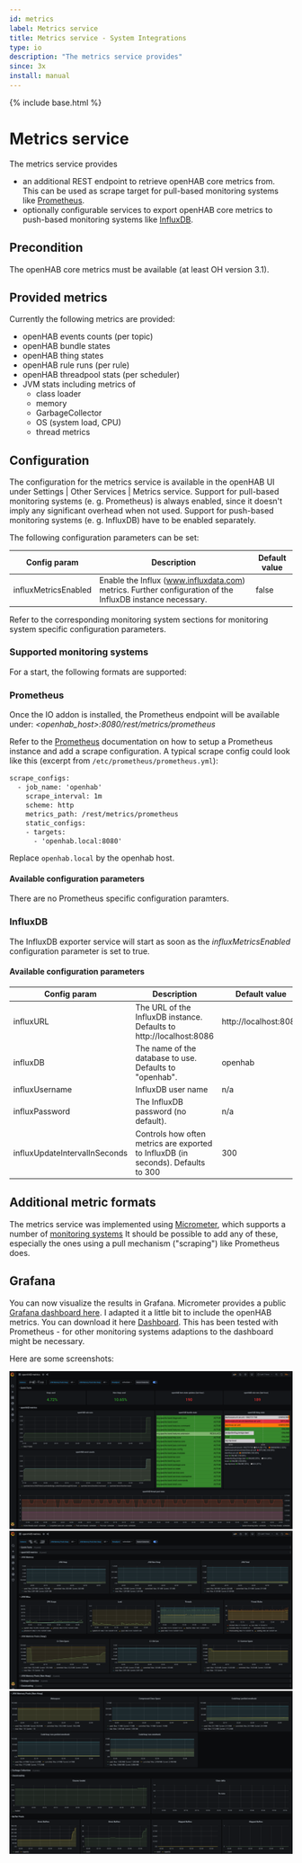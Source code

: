 ```yaml
---
id: metrics
label: Metrics service
title: Metrics service - System Integrations
type: io
description: "The metrics service provides"
since: 3x
install: manual
---
```


<!-- Attention authors: Do not edit directly. Please add your changes to the appropriate source repository -->

{% include base.html %}

# Metrics service

The metrics service provides 

* an additional REST endpoint to retrieve openHAB core metrics from. This can be used as scrape target for pull-based monitoring systems like [Prometheus](https://prometheus.io/).
* optionally configurable services to export openHAB core metrics to push-based monitoring systems like [InfluxDB](https://www.influxdata.com/). 

## Precondition

The openHAB core metrics must be available (at least OH version 3.1).

## Provided metrics

Currently the following metrics are provided: 

- openHAB events counts (per topic)
- openHAB bundle states
- openHAB thing states
- openHAB rule runs (per rule)
- openHAB threadpool stats (per scheduler)
- JVM stats including metrics of
    - class loader
    - memory
    - GarbageCollector
    - OS (system load, CPU)
    - thread metrics

## Configuration

The configuration for the metrics service is available in the openHAB UI under Settings | Other Services | Metrics service.
Support for pull-based monitoring systems (e. g. Prometheus) is always enabled, since it doesn't imply any significant overhead when not used.
Support for push-based monitoring systems (e. g. InfluxDB) have to be enabled separately. 

The following configuration parameters can be set:

|Config param|Description|Default value|
|--|--|--|
|influxMetricsEnabled|Enable the Influx (www.influxdata.com) metrics. Further configuration of the InfluxDB instance necessary.|false|

Refer to the corresponding monitoring system sections for monitoring system specific configuration parameters.  

### Supported monitoring systems

For a start, the following formats are supported:

### Prometheus

Once the IO addon is installed, the Prometheus endpoint will be available under:
_<openhab_host>:8080/rest/metrics/prometheus_ 

Refer to the [Prometheus](https://prometheus.io/) documentation on how to setup a Prometheus instance and add a scrape configuration. A typical scrape config could look like this (excerpt from `/etc/prometheus/prometheus.yml`):

````shell
scrape_configs:
  - job_name: 'openhab'
    scrape_interval: 1m
    scheme: http
    metrics_path: /rest/metrics/prometheus
    static_configs:
    - targets:
      - 'openhab.local:8080'
````

Replace `openhab.local` by the openhab host.   

#### Available configuration parameters

There are no Prometheus specific configuration paramters.

### InfluxDB

The InfluxDB exporter service will start as soon as the _influxMetricsEnabled_ configuration parameter is set to true.

#### Available configuration parameters

|Config param|Description|Default value|
|--|--|--|
|influxURL|The URL of the InfluxDB instance. Defaults to http://localhost:8086|http://localhost:8086|
|influxDB|The name of the database to use. Defaults to "openhab".|openhab|
|influxUsername|InfluxDB user name|n/a|
|influxPassword|The InfluxDB password (no default).|n/a|
|influxUpdateIntervalInSeconds|Controls how often metrics are exported to InfluxDB (in seconds). Defaults to 300|300|

## Additional metric formats

The metrics service was implemented using [Micrometer](https://micrometer.io), which supports a number of [monitoring systems](https://micrometer.io/docs) 
It should be possible to add any of these, especially the ones using a pull mechanism ("scraping") like Prometheus does.     

## Grafana

You can now visualize the results in Grafana. Micrometer provides a public [Grafana dashboard here](https://grafana.com/grafana/dashboards/4701). 
I adapted it a little bit to include the openHAB metrics. You can download it here [Dashboard](doc/dashboard.json). 
This has been tested with Prometheus - for other monitoring systems adaptions to the dashboard might be necessary.  

Here are some screenshots: 

![Grafana (1)](doc/grafana-1.png)
![Grafana (2)](doc/grafana-2.png)
![Grafana (3)](doc/grafana-3.png)
